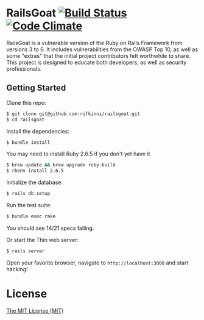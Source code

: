 # RailsGoat [![Build Status](https://api.travis-ci.org/OWASP/railsgoat.png?branch=master)](https://travis-ci.org/OWASP/railsgoat) [![Code Climate](https://codeclimate.com/github/OWASP/railsgoat.png)](https://codeclimate.com/github/OWASP/railsgoat)

RailsGoat is a vulnerable version of the Ruby on Rails Framework from versions 3 to 6. It includes vulnerabilities from the OWASP Top 10, as well as some "extras" that the initial project contributors felt worthwhile to share. This project is designed to educate both developers, as well as security professionals.

## Getting Started

Clone this repo:

```bash
$ git clone git@github.com:rifkinni/railsgoat.git
$ cd railsgoat
```

Install the dependencies:

```bash
$ bundle install
```

You may need to install Ruby 2.6.5 if you don't yet have it

```bash
$ brew update && brew upgrade ruby-build
$ rbenv install 2.6.5
```

Initialize the database:

```bash
$ rails db:setup
```

Run the test suite: 
```bash
$ bundle exec rake
```

You should see 14/21 specs failing. 

Or start the Thin web server:

```bash
$ rails server
```

Open your favorite browser, navigate to `http://localhost:3000` and start hacking!

# License

[The MIT License (MIT)](./LICENSE.md)
